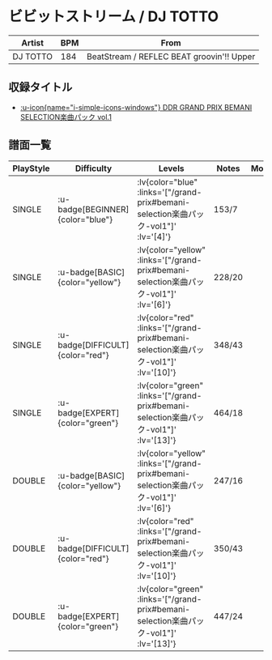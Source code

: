 # ビビットストリーム / DJ TOTTO

|Artist|BPM|From|
|------|---|----|
|DJ TOTTO|184|BeatStream / REFLEC BEAT groovin'!! Upper|

## 収録タイトル

- [ :u-icon{name="i-simple-icons-windows"} DDR GRAND PRIX BEMANI SELECTION楽曲パック vol.1](/grand-prix#bemani-selection楽曲パック-vol1)

## 譜面一覧

|PlayStyle|Difficulty|Levels|Notes|Movie|
|---------|----------|------|-----|-----|
|SINGLE| :u-badge[BEGINNER]{color="blue"} | :lv{color="blue" :links='["/grand-prix#bemani-selection楽曲パック-vol1"]' :lv='[4]'} |153/7||
|SINGLE| :u-badge[BASIC]{color="yellow"} | :lv{color="yellow" :links='["/grand-prix#bemani-selection楽曲パック-vol1"]' :lv='[6]'} |228/20||
|SINGLE| :u-badge[DIFFICULT]{color="red"} | :lv{color="red" :links='["/grand-prix#bemani-selection楽曲パック-vol1"]' :lv='[10]'} |348/43||
|SINGLE| :u-badge[EXPERT]{color="green"} | :lv{color="green" :links='["/grand-prix#bemani-selection楽曲パック-vol1"]' :lv='[13]'} |464/18||
|DOUBLE| :u-badge[BASIC]{color="yellow"} | :lv{color="yellow" :links='["/grand-prix#bemani-selection楽曲パック-vol1"]' :lv='[6]'} |247/16||
|DOUBLE| :u-badge[DIFFICULT]{color="red"} | :lv{color="red" :links='["/grand-prix#bemani-selection楽曲パック-vol1"]' :lv='[10]'} |350/43||
|DOUBLE| :u-badge[EXPERT]{color="green"} | :lv{color="green" :links='["/grand-prix#bemani-selection楽曲パック-vol1"]' :lv='[13]'} |447/24||

